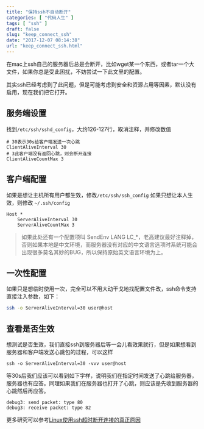 ```yaml
---
title: "保持ssh不自动断开"
categories: [ "代码人生" ]
tags: [ "ssh" ]
draft: false
slug: "keep_connect_ssh"
date: "2017-12-07 08:14:38"
url: "keep_connect_ssh.html"
---
```


在mac上ssh自己的服务器后总是会断开，比如wget某一个东西，或者tar一个大文件，如果你总是受此困扰，不妨尝试一下此文里的配置。


<!--more-->

其实ssh已经考虑到了此问题，但是可能考虑到安全和资源占用等因素，默认没有启用，现在我们把它打开。

## 服务端设置

找到`/etc/ssh/sshd_config`，大约126-127行，取消注释，并修改数值

```config
# 30表示30s给客户端发送一次心跳
ClientAliveInterval 30
# 3此客户端没有返回心跳，则会断开连接
ClientAliveCountMax 3
```


## 客户端配置

如果是想让主机所有用户都生效，修改`/etc/ssh/ssh_config`
如果只想让本人生效，则修改 `~/.ssh/config`

```
Host *
    ServerAliveInterval 30
    ServerAliveCountMax 3
```

> 如果此处还有一个配置项叫 SendEnv LANG LC_*，老高建议最好注释掉，否则如果本地是中文环境，而服务器没有对应的中文语言选项时系统可能会出现很多莫名其妙的BUG，所以保持原始英文语言环境为上。


## 一次性配置

如果只是想临时使用一次，完全可以不用大动干戈地找配置文件改，ssh命令支持直接注入参数，如下：

```bash
ssh -o ServerAliveInterval=30 user@host
```

## 查看是否生效

想测试是否生效，我们直接ssh到服务器后等一会儿看效果就行，但是如果想看到服务器和客户端发送心跳包的过程，可以这样

```
ssh -o ServerAliveInterval=30 -vvv user@host
```

等30s后我们应该可以看到如下字样，说明我们在指定时间发送了心跳给服务器，服务器也有应答。同理如果我们在服务器也打开了心跳，则应该是先收到服务器的心跳然后再应答。

```
debug3: send packet: type 80
debug3: receive packet: type 82
```

更多研究可以参考[Linux使用ssh超时断开连接的真正原因][1]


  [1]: http://bluebiu.com/blog/linux-ssh-session-alive.html
